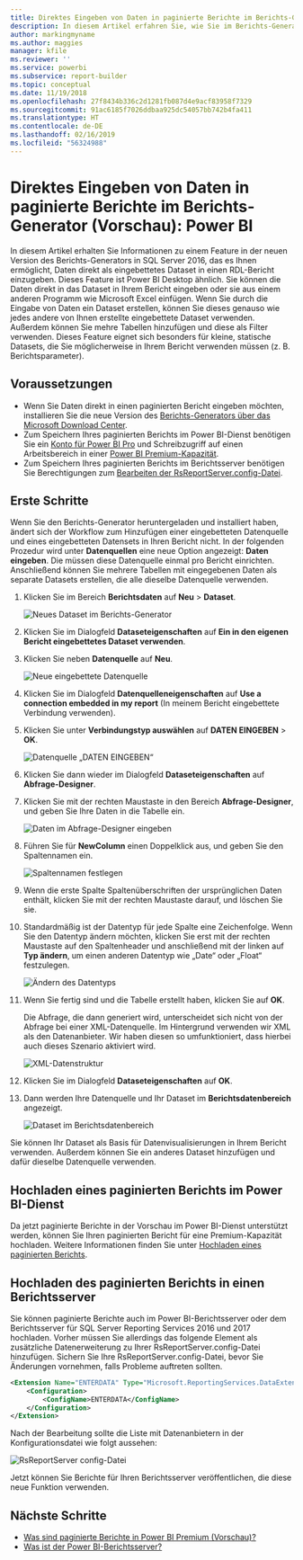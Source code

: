 ```yaml
---
title: Direktes Eingeben von Daten in paginierte Berichte im Berichts-Generator (Vorschau)
description: In diesem Artikel erfahren Sie, wie Sie im Berichts-Generator Daten direkt in paginierte Berichte eingeben können.
author: markingmyname
ms.author: maggies
manager: kfile
ms.reviewer: ''
ms.service: powerbi
ms.subservice: report-builder
ms.topic: conceptual
ms.date: 11/19/2018
ms.openlocfilehash: 27f8434b336c2d1281fb087d4e9acf83958f7329
ms.sourcegitcommit: 91ac6185f7026ddbaa925dc54057bb742b4fa411
ms.translationtype: HT
ms.contentlocale: de-DE
ms.lasthandoff: 02/16/2019
ms.locfileid: "56324988"
---
```

# <a name="enter-data-directly-in-a-paginated-report-in-report-builder-preview---power-bi"></a>Direktes Eingeben von Daten in paginierte Berichte im Berichts-Generator (Vorschau): Power BI

In diesem Artikel erhalten Sie Informationen zu einem Feature in der neuen Version des Berichts-Generators in SQL Server 2016, das es Ihnen ermöglicht, Daten direkt als eingebettetes Dataset in einen RDL-Bericht einzugeben.  Dieses Feature ist Power BI Desktop ähnlich. Sie können die Daten direkt in das Dataset in Ihrem Bericht eingeben oder sie aus einem anderen Programm wie Microsoft Excel einfügen. Wenn Sie durch die Eingabe von Daten ein Dataset erstellen, können Sie dieses genauso wie jedes andere von Ihnen erstellte eingebettete Dataset verwenden. Außerdem können Sie mehre Tabellen hinzufügen und diese als Filter verwenden. Dieses Feature eignet sich besonders für kleine, statische Datasets, die Sie möglicherweise in Ihrem Bericht verwenden müssen (z. B. Berichtsparameter).
 
## <a name="prerequisites"></a>Voraussetzungen

- Wenn Sie Daten direkt in einen paginierten Bericht eingeben möchten, installieren Sie die neue Version des [Berichts-Generators über das Microsoft Download Center](https://www.microsoft.com/download/details.aspx?id=53613). 
- Zum Speichern Ihres paginierten Berichts im Power BI-Dienst benötigen Sie ein [Konto für Power BI Pro](service-self-service-signup-for-power-bi.md) und Schreibzugriff auf einen Arbeitsbereich in einer [Power BI Premium-Kapazität](service-premium.md).
- Zum Speichern Ihres paginierten Berichts im Berichtsserver benötigen Sie Berechtigungen zum [Bearbeiten der RsReportServer.config-Datei](#upload-the-paginated-report-to-a-report-server).

## <a name="get-started"></a>Erste Schritte

Wenn Sie den Berichts-Generator heruntergeladen und installiert haben, ändert sich der Workflow zum Hinzufügen einer eingebetteten Datenquelle und eines eingebetteten Datensets in Ihren Bericht nicht. In der folgenden Prozedur wird unter **Datenquellen** eine neue Option angezeigt: **Daten eingeben**.  Die müssen diese Datenquelle einmal pro Bericht einrichten. Anschließend können Sie mehrere Tabellen mit eingegebenen Daten als separate Datasets erstellen, die alle dieselbe Datenquelle verwenden.

1. Klicken Sie im Bereich **Berichtsdaten** auf **Neu** > **Dataset**.

    ![Neues Dataset im Berichts-Generator](media/paginated-reports-enter-data/paginated-new-dataset.png)

1. Klicken Sie im Dialogfeld **Dataseteigenschaften** auf **Ein in den eigenen Bericht eingebettetes Dataset verwenden**.

1. Klicken Sie neben **Datenquelle** auf **Neu**.

    ![Neue eingebettete Datenquelle](media/paginated-reports-enter-data/paginated-new-data-source.png)

1. Klicken Sie im Dialogfeld **Datenquelleneigenschaften** auf **Use a connection embedded in my report** (In meinem Bericht eingebettete Verbindung verwenden).
2. Klicken Sie unter **Verbindungstyp auswählen** auf **DATEN EINGEBEN** > **OK**.

    ![Datenquelle „DATEN EINGEBEN“](media/paginated-reports-enter-data/paginated-data-source-properties-enter-data.png)

1. Klicken Sie dann wieder im Dialogfeld **Dataseteigenschaften** auf **Abfrage-Designer**.
2. Klicken Sie mit der rechten Maustaste in den Bereich **Abfrage-Designer**, und geben Sie Ihre Daten in die Tabelle ein.

    ![Daten im Abfrage-Designer eingeben](media/paginated-reports-enter-data/paginated-enter-data.png)

1. Führen Sie für **NewColumn** einen Doppelklick aus, und geben Sie den Spaltennamen ein.

    ![Spaltennamen festlegen](media/paginated-reports-enter-data/paginated-column-name.png)

1. Wenn die erste Spalte Spaltenüberschriften der ursprünglichen Daten enthält, klicken Sie mit der rechten Maustaste darauf, und löschen Sie sie.
    
9. Standardmäßig ist der Datentyp für jede Spalte eine Zeichenfolge. Wenn Sie den Datentyp ändern möchten, klicken Sie erst mit der rechten Maustaste auf den Spaltenheader und anschließend mit der linken auf **Typ ändern**, um einen anderen Datentyp wie „Date“ oder „Float“ festzulegen.

    ![Ändern des Datentyps](media/paginated-reports-enter-data/paginated-data-type.png)

1. Wenn Sie fertig sind und die Tabelle erstellt haben, klicken Sie auf **OK**.  

    Die Abfrage, die dann generiert wird, unterscheidet sich nicht von der Abfrage bei einer XML-Datenquelle. Im Hintergrund verwenden wir XML als den Datenanbieter.  Wir haben diesen so umfunktioniert, dass hierbei auch dieses Szenario aktiviert wird.

    ![XML-Datenstruktur](media/paginated-reports-enter-data/paginated-xml-data.png)

12. Klicken Sie im Dialogfeld **Dataseteigenschaften** auf **OK**.

13. Dann werden Ihre Datenquelle und Ihr Dataset im **Berichtsdatenbereich** angezeigt.

    ![Dataset im Berichtsdatenbereich](media/paginated-reports-enter-data/paginated-report-data-pane.png)

Sie können Ihr Dataset als Basis für Datenvisualisierungen in Ihrem Bericht verwenden. Außerdem können Sie ein anderes Dataset hinzufügen und dafür dieselbe Datenquelle verwenden.

## <a name="upload-the-paginated-report-to-the-power-bi-service"></a>Hochladen eines paginierten Berichts im Power BI-Dienst

Da jetzt paginierte Berichte in der Vorschau im Power BI-Dienst unterstützt werden, können Sie Ihren paginierten Bericht für eine Premium-Kapazität hochladen. Weitere Informationen finden Sie unter [Hochladen eines paginierten Berichts](paginated-reports-save-to-power-bi-service.md#upload-a-paginated-report).

## <a name="upload-the-paginated-report-to-a-report-server"></a>Hochladen des paginierten Berichts in einen Berichtsserver

Sie können paginierte Berichte auch im Power BI-Berichtsserver oder dem Berichtsserver für SQL Server Reporting Services 2016 und 2017 hochladen. Vorher müssen Sie allerdings das folgende Element als zusätzliche Datenerweiterung zu Ihrer RsReportServer.config-Datei hinzufügen. Sichern Sie Ihre RsReportServer.config-Datei, bevor Sie Änderungen vornehmen, falls Probleme auftreten sollten.

```xml
<Extension Name="ENTERDATA" Type="Microsoft.ReportingServices.DataExtensions.XmlDPConnection,Microsoft.ReportingServices.DataExtensions">
    <Configuration>
        <ConfigName>ENTERDATA</ConfigName>
    </Configuration>
</Extension>
```

Nach der Bearbeitung sollte die Liste mit Datenanbietern in der Konfigurationsdatei wie folgt aussehen:

![RsReportServer config-Datei](media/paginated-reports-enter-data/paginated-rsreportserver-config-file.png)

Jetzt können Sie Berichte für Ihren Berichtsserver veröffentlichen, die diese neue Funktion verwenden.

## <a name="next-steps"></a>Nächste Schritte

- [Was sind paginierte Berichte in Power BI Premium (Vorschau)?](paginated-reports-report-builder-power-bi.md)
- [Was ist der Power BI-Berichtsserver?](report-server/get-started.md)
